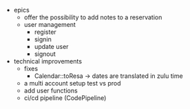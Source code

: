 * epics
    * offer the possibility to add notes to a reservation
    * user management
        * register
        * signin
        * update user
        * signout
* technical improvements
    * fixes
        * Calendar::toResa -> dates are translated in zulu time
    * a multi account setup test vs prod
    * add user functions
    * ci/cd pipeline (CodePipeline)
